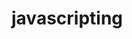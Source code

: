                                                                                                                                                                                             
# javascripting


